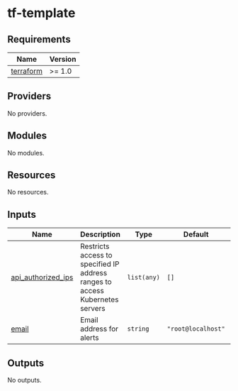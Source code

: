 # tf-template

<!--- BEGIN_TF_DOCS --->
## Requirements

| Name | Version |
|------|---------|
| <a name="requirement_terraform"></a> [terraform](#requirement\_terraform) | >= 1.0 |

## Providers

No providers.

## Modules

No modules.

## Resources

No resources.

## Inputs

| Name | Description | Type | Default | Required |
|------|-------------|------|---------|:--------:|
| <a name="input_api_authorized_ips"></a> [api\_authorized\_ips](#input\_api\_authorized\_ips) | Restricts access to specified IP address ranges to access Kubernetes servers | `list(any)` | `[]` | no |
| <a name="input_email"></a> [email](#input\_email) | Email address for alerts | `string` | `"root@localhost"` | no |

## Outputs

No outputs.

<!--- END_TF_DOCS --->
